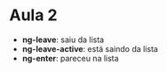 # Aula 2
- **ng-leave**: saiu da lista
- **ng-leave-active**: está saindo da lista
- **ng-enter**: pareceu na lista
